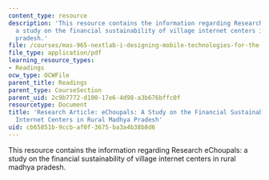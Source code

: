 ```yaml
---
content_type: resource
description: 'This resource contains the information regarding Research eChoupals:
  a study on the financial sustainability of village internet centers in rural madhya
  pradesh.'
file: /courses/mas-965-nextlab-i-designing-mobile-technologies-for-the-next-billion-users-fall-2008/cb65851b9ccbaf0f3675ba3a4b38b8d6_MITMAS_965F08_kumar2004.pdf
file_type: application/pdf
learning_resource_types:
- Readings
ocw_type: OCWFile
parent_title: Readings
parent_type: CourseSection
parent_uid: 2c9b7772-d100-17e6-4d98-a3b676bffc0f
resourcetype: Document
title: 'Research Article: eChoupals: A Study on the Financial Sustainability of Village
  Internet Centers in Rural Madhya Pradesh'
uid: cb65851b-9ccb-af0f-3675-ba3a4b38b8d6
---
```

This resource contains the information regarding Research eChoupals: a study on the financial sustainability of village internet centers in rural madhya pradesh.

